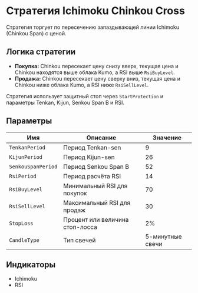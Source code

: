# Стратегия Ichimoku Chinkou Cross

Стратегия торгует по пересечению запаздывающей линии Ichimoku (Chinkou Span) с ценой.

## Логика стратегии

- **Покупка:** Chinkou пересекает цену снизу вверх, текущая цена и Chinkou находятся выше облака Kumo, а RSI выше `RsiBuyLevel`.
- **Продажа:** Chinkou пересекает цену сверху вниз, текущая цена и Chinkou ниже облака Kumo, а RSI ниже `RsiSellLevel`.

Стратегия использует защитный стоп через `StartProtection` и параметры Tenkan, Kijun, Senkou Span B и RSI.

## Параметры

| Имя | Описание | Значение |
|-----|----------|----------|
| `TenkanPeriod` | Период Tenkan-sen | 9 |
| `KijunPeriod` | Период Kijun-sen | 26 |
| `SenkouSpanPeriod` | Период Senkou Span B | 52 |
| `RsiPeriod` | Период расчёта RSI | 14 |
| `RsiBuyLevel` | Минимальный RSI для покупок | 70 |
| `RsiSellLevel` | Максимальный RSI для продаж | 30 |
| `StopLoss` | Процент или величина стоп-лосса | 2% |
| `CandleType` | Тип свечей | 5-минутные свечи |

## Индикаторы

- Ichimoku
- RSI
